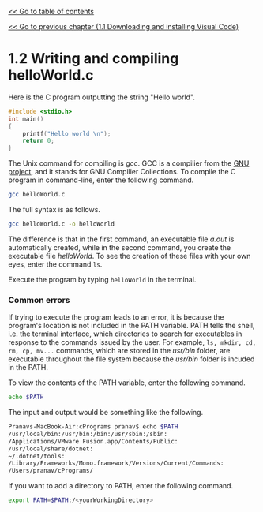 [<< Go to table of contents](/doc/cPrograms/readme.md)

[<< Go to previous chapter (1.1 Downloading and installing Visual Code)](/doc/1-1-downloading-and-installing-visual-code.md)

# 1.2 Writing and compiling helloWorld.c

Here is the C program outputting the string "Hello world".

```c
#include <stdio.h>
int main()
{
    printf("Hello world \n");
    return 0;
}
```

The Unix command for compiling is gcc. GCC is a compilier from the [GNU project](https://www.gnu.org/), and it stands for GNU Compilier Collections. To compile the C program in command-line, enter the following command. 

```sh
gcc helloWorld.c
```

The full syntax is as follows.

```sh
gcc helloWorld.c -o helloWorld
```

The difference is that in the first command, an executable file *a.out* is automatically created, while in the second command, you create the executable file *helloWorld*. To see the creation of these files with your own eyes, enter the command ```ls```.

Execute the program by typing ```helloWorld``` in the terminal.

### Common errors
If trying to execute the program leads to an error, it is because the program's location is not included in the PATH variable. PATH tells the shell, i.e. the terminal interface, which directories to search for executables in response to the commands issued by the user. For example, ```ls, mkdir, cd, rm, cp, mv...``` commands, which are stored in the *usr/bin* folder, are executable throughout the file system because the *usr/bin* folder is incuded in the PATH. 

To view the contents of the PATH variable, enter the following command.

```sh
echo $PATH
```

The input and output would be something like the following.

```sh
Pranavs-MacBook-Air:cPrograms pranav$ echo $PATH
/usr/local/bin:/usr/bin:/bin:/usr/sbin:/sbin:
/Applications/VMware Fusion.app/Contents/Public:
/usr/local/share/dotnet:
~/.dotnet/tools:
/Library/Frameworks/Mono.framework/Versions/Current/Commands:
/Users/pranav/cPrograms/
```

If you want to add a directory to PATH, enter the following command.

```sh
export PATH=$PATH:/<yourWorkingDirectory>
```


